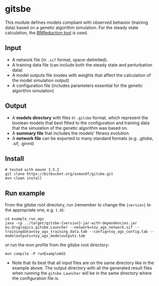 # gitsbe

This module defines models compliant with observed behavior (training data) 
based on a genetic algorithm simulation. For the steady state calculation, 
the [BNReduction tool](https://github.com/alanavc/BNReduction) is used.

## Input

- A network file (in `.sif` format, space-delimited).
- A training data file (can include both the steady state and perturbation data)
- A model outputs file (nodes with weights that affect the calculation of the 
model simulation output)
- A configuration file (includes parameters essential for the genetic algorithm 
simulation)

## Output

- A **models directory** with files in `.gitsbe` format, which represent the boolean 
models that best fitted to the configuration and training data that the simulation 
of the genetic algorithm was based on.
- A **summary file** that includes the models' fitness evolution.
- A **network file** can be exported to many standard formats 
(e.g. .gitsbe, .sif, .ginml)

## Install

```
# tested with maven 3.5.2
git clone https://bitbucket.org/asmundf/gitsbe.git
mvn clean install
```

## Run example

From the gitsbe root directory, run (remember to change the `{version}` to the 
appropriate one, e.g. `1.0`):

```
cd example_run_ags
java -cp ../target/gitsbe-{version}-jar-with-dependencies.jar eu.druglogics.gitsbe.Launcher --network=toy_ags_network.sif --trainingdata=toy_ags_training_data.tab --config=toy_ags_config.tab --modeloutputs=toy_ags_modeloutputs.tab
```

or run the mvn profile from the gitsbe root directory:
```
mvn compile -P runExampleAGS
```

- Note that its best that all input files are on the same directory like in the 
example above. The output directory with all the generated result files when 
running the `gitsbe.Launcher` will be in the same directory where the 
configuration file is.